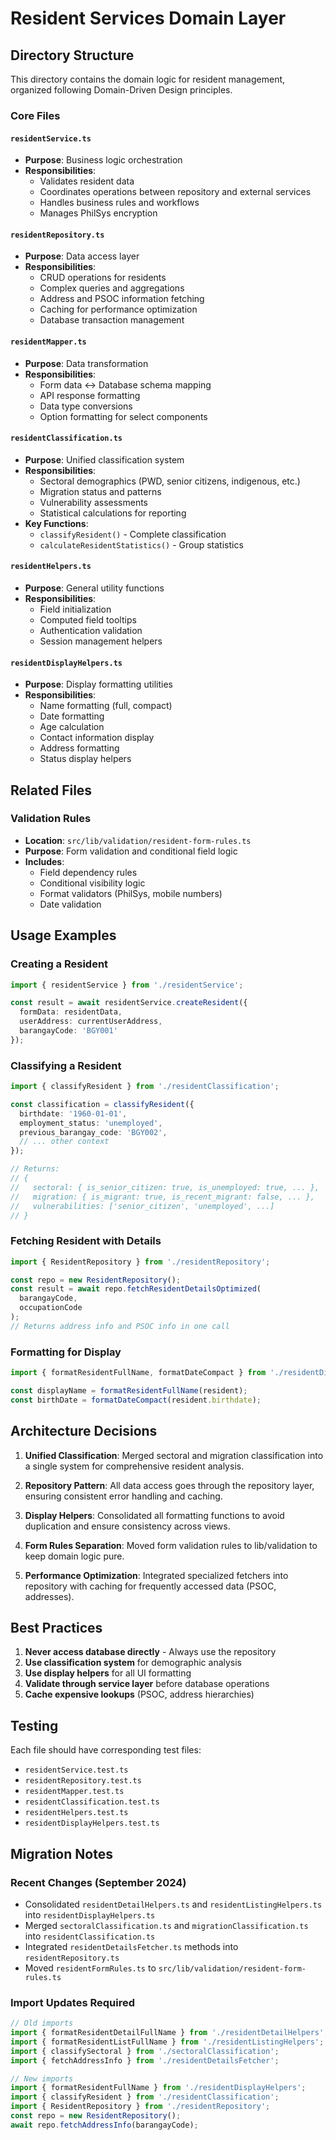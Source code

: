 # Resident Services Domain Layer

## Directory Structure

This directory contains the domain logic for resident management, organized following Domain-Driven Design principles.

### Core Files

#### `residentService.ts`
- **Purpose**: Business logic orchestration
- **Responsibilities**: 
  - Validates resident data
  - Coordinates operations between repository and external services
  - Handles business rules and workflows
  - Manages PhilSys encryption

#### `residentRepository.ts`
- **Purpose**: Data access layer
- **Responsibilities**:
  - CRUD operations for residents
  - Complex queries and aggregations
  - Address and PSOC information fetching
  - Caching for performance optimization
  - Database transaction management

#### `residentMapper.ts`
- **Purpose**: Data transformation
- **Responsibilities**:
  - Form data ↔ Database schema mapping
  - API response formatting
  - Data type conversions
  - Option formatting for select components

#### `residentClassification.ts`
- **Purpose**: Unified classification system
- **Responsibilities**:
  - Sectoral demographics (PWD, senior citizens, indigenous, etc.)
  - Migration status and patterns
  - Vulnerability assessments
  - Statistical calculations for reporting
- **Key Functions**:
  - `classifyResident()` - Complete classification
  - `calculateResidentStatistics()` - Group statistics

#### `residentHelpers.ts`
- **Purpose**: General utility functions
- **Responsibilities**:
  - Field initialization
  - Computed field tooltips
  - Authentication validation
  - Session management helpers

#### `residentDisplayHelpers.ts`
- **Purpose**: Display formatting utilities
- **Responsibilities**:
  - Name formatting (full, compact)
  - Date formatting
  - Age calculation
  - Contact information display
  - Address formatting
  - Status display helpers

## Related Files

### Validation Rules
- **Location**: `src/lib/validation/resident-form-rules.ts`
- **Purpose**: Form validation and conditional field logic
- **Includes**:
  - Field dependency rules
  - Conditional visibility logic
  - Format validators (PhilSys, mobile numbers)
  - Date validation

## Usage Examples

### Creating a Resident
```typescript
import { residentService } from './residentService';

const result = await residentService.createResident({
  formData: residentData,
  userAddress: currentUserAddress,
  barangayCode: 'BGY001'
});
```

### Classifying a Resident
```typescript
import { classifyResident } from './residentClassification';

const classification = classifyResident({
  birthdate: '1960-01-01',
  employment_status: 'unemployed',
  previous_barangay_code: 'BGY002',
  // ... other context
});

// Returns:
// {
//   sectoral: { is_senior_citizen: true, is_unemployed: true, ... },
//   migration: { is_migrant: true, is_recent_migrant: false, ... },
//   vulnerabilities: ['senior_citizen', 'unemployed', ...]
// }
```

### Fetching Resident with Details
```typescript
import { ResidentRepository } from './residentRepository';

const repo = new ResidentRepository();
const result = await repo.fetchResidentDetailsOptimized(
  barangayCode,
  occupationCode
);
// Returns address info and PSOC info in one call
```

### Formatting for Display
```typescript
import { formatResidentFullName, formatDateCompact } from './residentDisplayHelpers';

const displayName = formatResidentFullName(resident);
const birthDate = formatDateCompact(resident.birthdate);
```

## Architecture Decisions

1. **Unified Classification**: Merged sectoral and migration classification into a single system for comprehensive resident analysis.

2. **Repository Pattern**: All data access goes through the repository layer, ensuring consistent error handling and caching.

3. **Display Helpers**: Consolidated all formatting functions to avoid duplication and ensure consistency across views.

4. **Form Rules Separation**: Moved form validation rules to lib/validation to keep domain logic pure.

5. **Performance Optimization**: Integrated specialized fetchers into repository with caching for frequently accessed data (PSOC, addresses).

## Best Practices

1. **Never access database directly** - Always use the repository
2. **Use classification system** for demographic analysis
3. **Use display helpers** for all UI formatting
4. **Validate through service layer** before database operations
5. **Cache expensive lookups** (PSOC, address hierarchies)

## Testing

Each file should have corresponding test files:
- `residentService.test.ts`
- `residentRepository.test.ts`
- `residentMapper.test.ts`
- `residentClassification.test.ts`
- `residentHelpers.test.ts`
- `residentDisplayHelpers.test.ts`

## Migration Notes

### Recent Changes (September 2024)
- Consolidated `residentDetailHelpers.ts` and `residentListingHelpers.ts` into `residentDisplayHelpers.ts`
- Merged `sectoralClassification.ts` and `migrationClassification.ts` into `residentClassification.ts`
- Integrated `residentDetailsFetcher.ts` methods into `residentRepository.ts`
- Moved `residentFormRules.ts` to `src/lib/validation/resident-form-rules.ts`

### Import Updates Required
```typescript
// Old imports
import { formatResidentDetailFullName } from './residentDetailHelpers';
import { formatResidentListFullName } from './residentListingHelpers';
import { classifySectoral } from './sectoralClassification';
import { fetchAddressInfo } from './residentDetailsFetcher';

// New imports
import { formatResidentFullName } from './residentDisplayHelpers';
import { classifyResident } from './residentClassification';
import { ResidentRepository } from './residentRepository';
const repo = new ResidentRepository();
await repo.fetchAddressInfo(barangayCode);
```